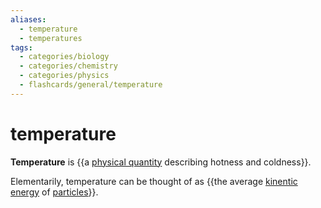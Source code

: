 ```yaml
---
aliases:
  - temperature
  - temperatures
tags:
  - categories/biology
  - categories/chemistry
  - categories/physics
  - flashcards/general/temperature
---
```


# temperature

__Temperature__ is {{a [physical quantity](physical%20quantity.md) describing hotness and coldness}}. <!--SR:!2023-08-16,64,250-->

Elementarily, temperature can be thought of as {{the average [kinentic energy](kinentic%20energy.md) of [particles](particle.md)}}. <!--SR:!2023-07-11,49,290-->
